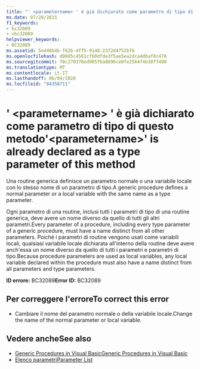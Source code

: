 ```yaml
---
title: "' <parametername> ' è già dichiarato come parametro di tipo di questo metodo"
ms.date: 07/20/2015
f1_keywords:
- bc32089
- vbc32089
helpviewer_keywords:
- BC32089
ms.assetid: 5e440b4b-f62b-4ff5-9148-2372d4752bf6
ms.openlocfilehash: d0885c4561cf60dfde3f5ae5ea2dca4dbaf8c478
ms.sourcegitcommit: f8c270376ed905f6a8896ce0fe25b4f4b38ff498
ms.translationtype: MT
ms.contentlocale: it-IT
ms.lasthandoff: 06/04/2020
ms.locfileid: "84358711"
---
```

# <a name="parametername-is-already-declared-as-a-type-parameter-of-this-method"></a><span data-ttu-id="6ad28-102">' \<parametername> ' è già dichiarato come parametro di tipo di questo metodo</span><span class="sxs-lookup"><span data-stu-id="6ad28-102">'\<parametername>' is already declared as a type parameter of this method</span></span>
<span data-ttu-id="6ad28-103">Una routine generica definisce un parametro normale o una variabile locale con lo stesso nome di un parametro di tipo.</span><span class="sxs-lookup"><span data-stu-id="6ad28-103">A generic procedure defines a normal parameter or a local variable with the same name as a type parameter.</span></span>  
  
 <span data-ttu-id="6ad28-104">Ogni parametro di una routine, inclusi tutti i parametri di tipo di una routine generica, deve avere un nome diverso da quello di tutti gli altri parametri.</span><span class="sxs-lookup"><span data-stu-id="6ad28-104">Every parameter of a procedure, including every type parameter of a generic procedure, must have a name distinct from all other parameters.</span></span> <span data-ttu-id="6ad28-105">Poiché i parametri di routine vengono usati come variabili locali, qualsiasi variabile locale dichiarata all'interno della routine deve avere anch'essa un nome diverso da quello di tutti i parametri e parametri di tipo.</span><span class="sxs-lookup"><span data-stu-id="6ad28-105">Because procedure parameters are used as local variables, any local variable declared within the procedure must also have a name distinct from all parameters and type parameters.</span></span>  
  
 <span data-ttu-id="6ad28-106">**ID errore:** BC32089</span><span class="sxs-lookup"><span data-stu-id="6ad28-106">**Error ID:** BC32089</span></span>  
  
## <a name="to-correct-this-error"></a><span data-ttu-id="6ad28-107">Per correggere l'errore</span><span class="sxs-lookup"><span data-stu-id="6ad28-107">To correct this error</span></span>  
  
- <span data-ttu-id="6ad28-108">Cambiare il nome del parametro normale o della variabile locale.</span><span class="sxs-lookup"><span data-stu-id="6ad28-108">Change the name of the normal parameter or local variable.</span></span>  
  
## <a name="see-also"></a><span data-ttu-id="6ad28-109">Vedere anche</span><span class="sxs-lookup"><span data-stu-id="6ad28-109">See also</span></span>

- [<span data-ttu-id="6ad28-110">Generic Procedures in Visual Basic</span><span class="sxs-lookup"><span data-stu-id="6ad28-110">Generic Procedures in Visual Basic</span></span>](../programming-guide/language-features/data-types/generic-procedures.md)
- [<span data-ttu-id="6ad28-111">Elenco parametri</span><span class="sxs-lookup"><span data-stu-id="6ad28-111">Parameter List</span></span>](../language-reference/statements/parameter-list.md)

